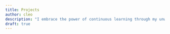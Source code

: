 ```yaml
---
title: Projects
author: cleo
description: "I embrace the power of continuous learning through my unwavering commitment to side projects. Here, you'll find a collection of my completed and ongoing endeavors, ranging from online courses to personal ideas and contributions to open-source projects on GitHub."
draft: true
---
```

